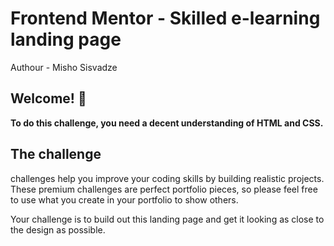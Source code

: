 # Frontend Mentor - Skilled e-learning landing page
Authour - Misho Sisvadze

## Welcome! 👋

**To do this challenge, you need a decent understanding of HTML and CSS.**

## The challenge

challenges help you improve your coding skills by building realistic projects. These premium challenges are perfect portfolio pieces, so please feel free to use what you create in your portfolio to show others.

Your challenge is to build out this landing page and get it looking as close to the design as possible.

